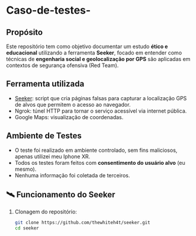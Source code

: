 # Caso-de-testes-

## Propósito
Este repositório tem como objetivo documentar um estudo **ético e educacional** utilizando a ferramenta **Seeker**, focado em entender como técnicas de **engenharia social e geolocalização por GPS** são aplicadas em contextos de segurança ofensiva (Red Team).

##  Ferramenta utilizada
- [Seeker](https://github.com/thewhiteh4t/seeker): script que cria páginas falsas para capturar a localização GPS de alvos que permitem o acesso ao navegador.
- Ngrok: túnel HTTP para tornar o serviço acessível via internet pública.
- Google Maps: visualização de coordenadas.

##  Ambiente de Testes
- O teste foi realizado em ambiente controlado, sem fins maliciosos, apenas utilizei meu Iphone XR.
- Todos os testes foram feitos com **consentimento do usuário alvo** (eu mesmo).
- Nenhuma informação foi coletada de terceiros.

## 🛰 Funcionamento do Seeker
1. Clonagem do repositório:
   ```bash
   git clone https://github.com/thewhiteh4t/seeker.git
   cd seeker

